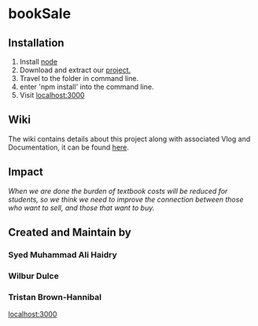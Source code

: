 # bookSale

## Installation
1. Install [node](https://nodejs.org/en/download/)
2. Download and extract our [project.](https://github.com/teamvinyldeathstars/bookSale/archive/main.zip)
3. Travel to the folder in command line.
4. enter  'npm install' into the command line.
5. Visit [localhost:3000](http://localhost:3000)

## Wiki
The wiki contains details about this project along with associated Vlog and Documentation, it can be found [here](https://github.com/teamvinyldeathstars/bookSale/wiki).

## Impact

*When we are done the burden of textbook costs will be reduced for students, so we think we need to improve the connection between those who want to sell, and those that want to buy.*

## Created and Maintain by 

### Syed Muhammad Ali Haidry

### Wilbur Dulce

### Tristan Brown-Hannibal

[localhost:3000](http://localhost:3000)
